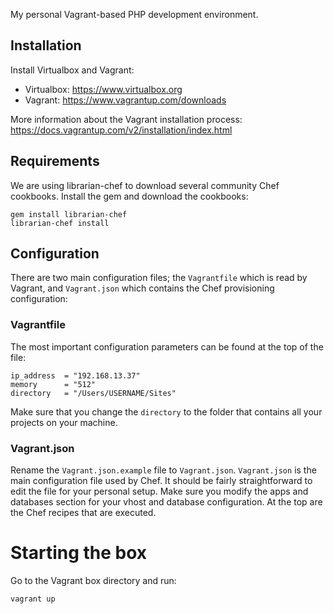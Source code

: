 My personal Vagrant-based PHP development environment.

## Installation

Install Virtualbox and Vagrant:

 - Virtualbox: https://www.virtualbox.org
 - Vagrant: https://www.vagrantup.com/downloads

More information about the Vagrant installation process: https://docs.vagrantup.com/v2/installation/index.html

## Requirements

We are using librarian-chef to download several community Chef cookbooks. Install the gem and download the cookbooks:

    gem install librarian-chef
    librarian-chef install

## Configuration

There are two main configuration files; the `Vagrantfile` which is read by Vagrant, and `Vagrant.json` which contains the Chef provisioning configuration:

### Vagrantfile

The most important configuration parameters can be found at the top of the file:

```
ip_address  = "192.168.13.37"
memory      = "512"
directory   = "/Users/USERNAME/Sites"
```

Make sure that you change the `directory` to the folder that contains all your projects on your machine.

### Vagrant.json

Rename the `Vagrant.json.example` file to `Vagrant.json`. `Vagrant.json` is the main configuration file used by Chef. It should be fairly straightforward to edit the file for your personal setup. Make sure you modify the apps and databases section for your vhost and database configuration. At the top are the Chef recipes that are executed.

# Starting the box

Go to the Vagrant box directory and run:

    vagrant up

